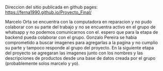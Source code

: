 Direccion del sitio publicada en github pages:    https://ferna1990.github.io/Proyecto_Final/


Marcelo Orta se encuentra con la computadora en reparacion y no pudo colaborar con su parte del trabajo y no se encuentra activo en el grupo de whatsapp y no podemos comunicarnos con el. espero que para la etapa de backend pueda colaborar con el grupo.
Gonzalo Pereira se habia comprometido a buscar imagenes para agregarlas a la pagina y no cumplio su parte y tampoco responde al grupo del proyecto.
En la siguiente etapa del proyecto se agregaran las imagenes junto con los nombres y las descripciones de productos desde una base de datos creada por el grupo (probablemente solos marcelo y yo).
